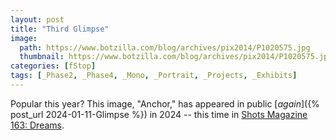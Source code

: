 ```yaml
---
layout: post
title: "Third Glimpse"
image:
  path: https://www.botzilla.com/blog/archives/pix2014/P1020575.jpg
  thumbnail: https://www.botzilla.com/blog/archives/pix2014/P1020575.jpg
categories: [fStop]
tags: [_Phase2, _Phase4, _Mono, _Portrait, _Projects, _Exhibits]
---
```


Popular this year? This image, "Anchor," has appeared in public [_again_]({% post_url 2024-01-11-Glimpse %}) in 2024 -- this time in [Shots Magazine 163: Dreams](https://shotsmag.com/products/no-163-spring-summer-issue-2024-dreams). 


